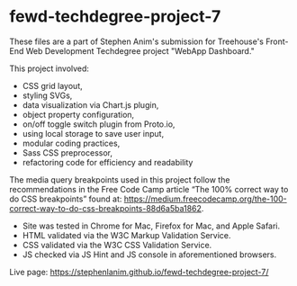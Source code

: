 # fewd-techdegree-project-7

These files are a part of Stephen Anim's submission for Treehouse's Front-End Web Development Techdegree project "WebApp Dashboard."

This project involved:
- CSS grid layout,
- styling SVGs,
- data visualization via Chart.js plugin,
- object property configuration,
- on/off toggle switch plugin from Proto.io,
- using local storage to save user input,
- modular coding practices,
- Sass CSS preprocessor,
- refactoring code for efficiency and readability


The media query breakpoints used in this project follow the recommendations in the Free Code Camp article “The 100% correct way to do CSS breakpoints” found at: https://medium.freecodecamp.org/the-100-correct-way-to-do-css-breakpoints-88d6a5ba1862.

- Site was tested in Chrome for Mac, Firefox for Mac, and Apple Safari.
- HTML validated via the W3C Markup Validation Service.
- CSS validated via the W3C CSS Validation Service.
- JS checked via JS Hint and JS console in aforementioned browsers.

Live page: https://stephenlanim.github.io/fewd-techdegree-project-7/
